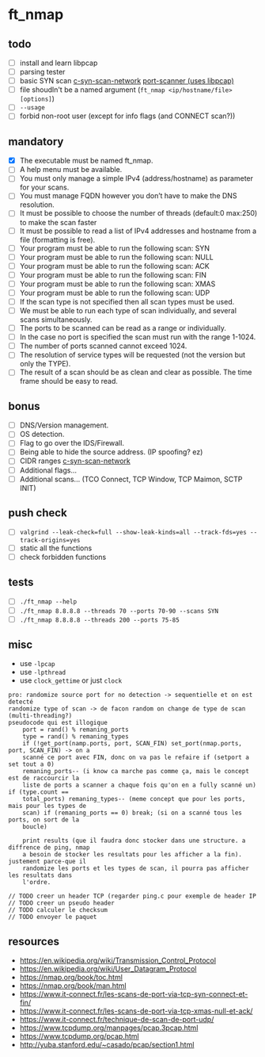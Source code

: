 # ft_nmap

## todo

-   [ ] install and learn libpcap
-   [ ] parsing tester
-   [ ] basic SYN scan [c-syn-scan-network](https://github.com/williamchanrico/c-syn-scan-network) [port-scanner (uses libpcap)](https://github.com/kacpal/port-scanner)
-   [ ] file shoudln't be a named argument (`ft_nmap <ip/hostname/file> [options]`)
-   [ ] `--usage`
-   [ ] forbid non-root user (except for info flags (and CONNECT scan?))

## mandatory

-   [x] The executable must be named ft_nmap.
-   [ ] A help menu must be available.
-   [ ] You must only manage a simple IPv4 (address/hostname) as parameter for your scans.
-   [ ] You must manage FQDN however you don’t have to make the DNS resolution.
-   [ ] It must be possible to choose the number of threads (default:0 max:250) to make the scan faster
-   [ ] It must be possible to read a list of IPv4 addresses and hostname from a file (formatting is free).
-   [ ] Your program must be able to run the following scan: SYN
-   [ ] Your program must be able to run the following scan: NULL
-   [ ] Your program must be able to run the following scan: ACK
-   [ ] Your program must be able to run the following scan: FIN
-   [ ] Your program must be able to run the following scan: XMAS
-   [ ] Your program must be able to run the following scan: UDP
-   [ ] If the scan type is not specified then all scan types must be used.
-   [ ] We must be able to run each type of scan individually, and several scans simultaneously.
-   [ ] The ports to be scanned can be read as a range or individually.
-   [ ] In the case no port is specified the scan must run with the range 1-1024.
-   [ ] The number of ports scanned cannot exceed 1024.
-   [ ] The resolution of service types will be requested (not the version but only the TYPE).
-   [ ] The result of a scan should be as clean and clear as possible. The time frame should be easy to read.

## bonus

-   [ ] DNS/Version management.
-   [ ] OS detection.
-   [ ] Flag to go over the IDS/Firewall.
-   [ ] Being able to hide the source address. (IP spoofing? ez)
-   [ ] CIDR ranges [c-syn-scan-network](https://github.com/williamchanrico/c-syn-scan-network)
-   [ ] Additional flags...
-   [ ] Additional scans... (TCO Connect, TCP Window, TCP Maimon, SCTP INIT)

## push check

-   [ ] `valgrind --leak-check=full --show-leak-kinds=all --track-fds=yes --track-origins=yes`
-   [ ] static all the functions
-   [ ] check forbidden functions

## tests

-   [ ] `./ft_nmap --help`
-   [ ] `./ft_nmap 8.8.8.8 --threads 70 --ports 70-90 --scans SYN`
-   [ ] `./ft_nmap 8.8.8.8 --threads 200 --ports 75-85`

## misc

-   use `-lpcap`
-   use `-lpthread`
-   use `clock_gettime` or just `clock`

```
pro: randomize source port for no detection -> sequentielle et on est detecté
randomize type of scan -> de facon random on change de type de scan (multi-threading?)
pseudocode qui est illogique
    port = rand() % remaning_ports
    type = rand() % remaning_types
    if (!get_port(namp.ports, port, SCAN_FIN) set_port(nmap.ports, port, SCAN_FIN) -> on a
    scanné ce port avec FIN, donc on va pas le refaire if (setport a set tout a 0)
    remaning_ports-- (i know ca marche pas comme ça, mais le concept est de raccourcir la
    liste de ports a scanner a chaque fois qu'on en a fully scanné un) if (type.count ==
    total_ports) remaning_types-- (meme concept que pour les ports, mais pour les types de
    scan) if (remaning_ports == 0) break; (si on a scanné tous les ports, on sort de la
    boucle)

    print results (que il faudra donc stocker dans une structure. a diffrence de ping, nmap
    a besoin de stocker les resultats pour les afficher a la fin). justement parce-que il
    randomize les ports et les types de scan, il pourra pas afficher les resultats dans
    l'ordre.

// TODO creer un header TCP (regarder ping.c pour exemple de header IP
// TODO creer un pseudo header
// TODO calculer le checksum
// TODO envoyer le paquet
```

## resources

-   https://en.wikipedia.org/wiki/Transmission_Control_Protocol
-   https://en.wikipedia.org/wiki/User_Datagram_Protocol
-   https://nmap.org/book/toc.html
-   https://nmap.org/book/man.html
-   https://www.it-connect.fr/les-scans-de-port-via-tcp-syn-connect-et-fin/
-   https://www.it-connect.fr/les-scans-de-port-via-tcp-xmas-null-et-ack/
-   https://www.it-connect.fr/technique-de-scan-de-port-udp/
-   https://www.tcpdump.org/manpages/pcap.3pcap.html
-   https://www.tcpdump.org/pcap.html
-   http://yuba.stanford.edu/~casado/pcap/section1.html
